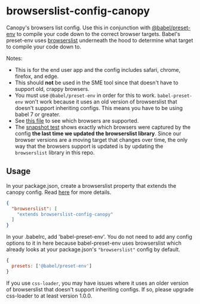 # browserslist-config-canopy
Canopy's browsers list config. Use this in conjunction with [@babel/preset-env](https://babeljs.io/docs/plugins/preset-env/) to compile your code down to the correct browser targets.
Babel's preset-env uses [browserslist](https://github.com/ai/browserslist) underneath the hood to determine what target to compile your code down to.

Notes:
- This is for the end user app and the config includes safari, chrome, firefox, and edge.
- This should **not** be used in the SME tool since that doesn't have to support old, crappy browsers.
- You must use `@babel/preset-env` in order for this to work. `babel-preset-env` won't work because it uses an old version
  of browserslist that doesn't support inheriting configs. This means you have to be using babel 7 or greater.
- See [this file](https://github.com/CanopyTax/browserslist-config-canopy/blob/master/src/browserslist-config-canopy.js) to see which browsers are supported.
- The [snapshot test](https://github.com/CanopyTax/browserslist-config-canopy/blob/master/src/__snapshots__/browserslist-config-canopy.test.js.snap) shows exactly
  which browsers were captured by the config **the last time we updated the browserslist library**. Since our browser versions are a moving target that changes over time,
  the only way that the browsers support is updated is by updating the `browserslist` library in this repo.

## Usage
In your package.json, create a browserslist property that extends the canopy config. Read [here](https://github.com/ai/browserslist#shareable-configs) for more details.
```json
{
  "browserslist": [
    "extends browserslist-config-canopy"
  ]
}
```

In your .babelrc, add 'babel-preset-env'. You do not need to add any config options to it in here because babel-preset-env
uses browserslist which already looks at your package.json's `"browserslist"` config by default.
```js
{
  presets: ['@babel/preset-env']
}
```

If you use `css-loader`, you may have issues where it uses an older version of browserslist that doesn't support inheriting configs.
If so, please upgrade css-loader to at least version 1.0.0.
